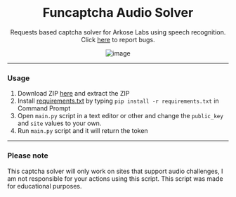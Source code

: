 <br/>
<div align="center">

  # Funcaptcha Audio Solver
  Requests based captcha solver for Arkose Labs using speech recognition. Click <a href="https://github.com/useragents/Funcaptcha-Audio-Solver/issues">here</a> to report bugs.

  ![image](https://user-images.githubusercontent.com/102762968/161441758-32c535e7-9c19-45d3-8c66-c7a9c77e3357.png)
</div>

--------------------------------------

### Usage

1. Download ZIP <a href="https://github.com/useragents/Funcaptcha-Audio-Solver/archive/refs/heads/main.zip">here</a> and extract the ZIP
2. Install <a href="https://github.com/useragents/Funcaptcha-Audio-Solver/blob/main/requirements.txt">requirements.txt</a> by typing `pip install -r requirements.txt` in Command Prompt
3. Open `main.py` script in a text editor or other and change the `public_key` and `site` values to your own.
4. Run `main.py` script and it will return the token

--------------------------------------

### Please note

This captcha solver will only work on sites that support audio challenges, I am not responsible for your actions using this script. This script was made for educational purposes.
